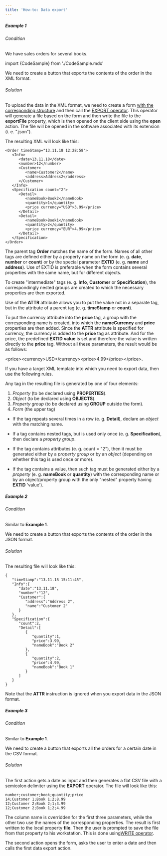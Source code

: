 ```yaml
---
title: 'How-to: Data export'
---
```


##### Example 1

###### Condition

We have sales orders for several books.

import {CodeSample} from './CodeSample.mdx'

<CodeSample url="https://documentation.lsfusion.org/sample?file=UseCaseExport&block=sample1"/>

We need to create a button that exports the contents of the order in the XML format.

###### Solution

<CodeSample url="https://documentation.lsfusion.org/sample?file=UseCaseExport&block=solution1"/>

To upload the data in the XML format, we need to create a form [with the corresponding structure](Structured_view.md) and then call the [EXPORT operator](EXPORT_operator.md). This operator will generate a file based on the form and then write the file to the **exportFile** property, which is then opened on the client side using the **open** action. The file will be opened in the software associated with its extension (i. e. ".json").

The resulting XML will look like this:

    <Order timeStamp="13.11.18 12:28:58">
       <Info>
          <date>13.11.18</date>
          <number>12</number>
          <Customer>
             <name>Customer2</name>
             <address>Address2</address>
          </Customer>
       </Info>
       <Specification count="2">
          <Detail>
             <nameBook>Book2</nameBook>
             <quantity>1</quantity>
             <price currency="USD">3.99</price>
          </Detail>
          <Detail>
             <nameBook>Book1</nameBook>
             <quantity>2</quantity>
             <price currency="EUR">4.99</price>
          </Detail>
       </Specification>
    </Order>

The parent tag **Order** matches the name of the form. Names of all other tags are defined either by a property name on the form (e. g. **date**, **number** or **count**) or by the special parameter **EXTID** (e. g. **name** and **address**). Use of EXTID is preferable when the form contains several properties with the same name, but for different objects.

To create "intermediate" tags (e. g. **Info**, **Customer** or **Specification**), the correspondingly nested groups are created to which the necessary properties are then exported.

Use of the **ATTR** attribute allows you to put the value not in a separate tag, but in the attribute of a parent tag (e. g. **timeStamp** or **count**).

To put the currency attribute into the **price** tag, a group with the corresponding name is created, into which the **nameCurrency** and **price** properties are then added. Since the **ATTR** attribute is specified for currency, the currency is added to the **price** tag as attribute. And for the price, the predefined **EXTID** **value** is set and therefore the value is written directly to the **price** tag. Without all these parameters, the result would be as follows:

<price\><currency\>USD</currency\><price\>4.99</price\></price\>.

If you have a target XML template into which you need to export data, then use the following rules.

Any tag in the resulting file is generated by one of four elements:

1.  *Property* (to be declared using **PROPERTIES**).
2.  *Object* (to be declared using **OBJECTS**).
3.  *Property group* (to be declared using **GROUP** outside the form).
4.  *Form* (the upper tag)

-   If the tag repeats several times in a row (e. g. **Detail**), declare an *object* with the matching name.

-   If a tag contains nested tags, but is used only once (e. g. **Specification**), then declare a *property group*.

-   If the tag contains attributes (e. g. count = "2"), then it must be generated either by a *property group* or by an *object* (depending on whether this tag is used once or more).

-   If the tag contains a value, then such tag must be generated either by a *property* (e. g. **nameBook** or **quantity**) with the corresponding name or by an object/property group with the only "nested" property having **EXTID** 'value').

##### Example 2

###### Condition

Similar to **Example 1**.

We need to create a button that exports the contents of the order in the JSON format.

###### Solution

<CodeSample url="https://documentation.lsfusion.org/sample?file=UseCaseExport&block=solution2"/>

The resulting file will look like this:

    {  
       "timeStamp":"13.11.18 15:11:45",
       "Info":{  
          "date":"13.11.18",
          "number":"12",
          "Customer":{  
             "address":"Address 2",
             "name":"Customer 2"
          }
       },
       "Specification":{  
          "count":2,
          "Detail":[  
             {  
                "quantity":1,
                "price":3.99,
                "nameBook":"Book 2"
             },
             {  
                "quantity":2,
                "price":4.99,
                "nameBook":"Book 1"
             }
          ]
       }
    }

Note that the **ATTR** instruction is ignored when you export data in the JSON format.

##### Example 3

###### Condition

Similar to **Example 1**.

We need to create a button that exports all the orders for a certain date in the CSV format.

###### Solution

<CodeSample url="https://documentation.lsfusion.org/sample?file=UseCaseExport&block=solution3"/>

The first action gets a date as input and then generates a flat CSV file with a semicolon delimiter using the **EXPORT** operator. The file will look like this:

    number;customer;book;quantity;price
    14;Customer 1;Book 1;2;8.99
    12;Customer 2;Book 2;1;3.99
    12;Customer 2;Book 1;2;4.99

The column name is overridden for the first three parameters, while the other two use the names of the corresponding properties. The result is first written to the local property **file**. Then the user is prompted to save the file from that property to his workstation. This is done using[WRITE operator](WRITE_operator.md).

The second action opens the form, asks the user to enter a date and then calls the first data export action.
